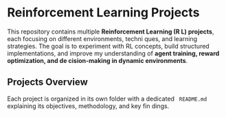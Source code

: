 # **Reinforcement Learning Projects**

This repository contains multiple **Reinforcement Learning (R
L) projects**, each focusing on different environments, techni
ques, and learning strategies. The goal is to experiment with
RL concepts, build structured implementations, and improve my
understanding of **agent training, reward optimization, and de
cision-making in dynamic environments**.

## **Projects Overview**

Each project is organized in its own folder with a dedicated `
README.md` explaining its objectives, methodology, and key fin
dings.
